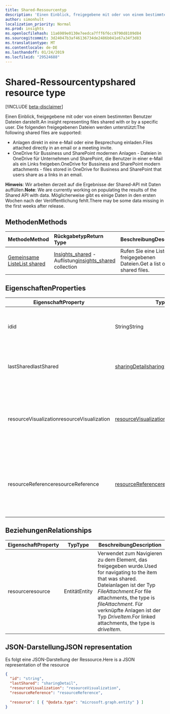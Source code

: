 ```yaml
---
title: Shared-Ressourcentyp
description: 'Einen Einblick, freigegebene mit oder von einem bestimmten Benutzer Dateien darstellt. Die folgenden freigegebenen Dateien werden unterstützt:'
author: simonhult
localization_priority: Normal
ms.prod: insights
ms.openlocfilehash: 11a6989e0130e7eedca7fff6f6cc9790d8109d84
ms.sourcegitcommit: 3d24047b3af46136734de2486b041e67a34f3d83
ms.translationtype: MT
ms.contentlocale: de-DE
ms.lasthandoff: 01/24/2019
ms.locfileid: "29524688"
---
```

# <a name="shared-resource-type"></a><span data-ttu-id="d2929-104">Shared-Ressourcentyp</span><span class="sxs-lookup"><span data-stu-id="d2929-104">shared resource type</span></span>

[!INCLUDE [beta-disclaimer](../../includes/beta-disclaimer.md)]

<span data-ttu-id="d2929-105">Einen Einblick, freigegebene mit oder von einem bestimmten Benutzer Dateien darstellt.</span><span class="sxs-lookup"><span data-stu-id="d2929-105">An insight representing files shared with or by a specific user.</span></span> <span data-ttu-id="d2929-106">Die folgenden freigegebenen Dateien werden unterstützt:</span><span class="sxs-lookup"><span data-stu-id="d2929-106">The following shared files are supported:</span></span>

- <span data-ttu-id="d2929-107">Anlagen direkt in eine e-Mail oder eine Besprechung einladen.</span><span class="sxs-lookup"><span data-stu-id="d2929-107">Files attached directly in an email or a meeting invite.</span></span>
- <span data-ttu-id="d2929-108">OneDrive für Bussiness und SharePoint modernen Anlagen - Dateien in OneDrive für Unternehmen und SharePoint, die Benutzer in einer e-Mail als ein Links freigeben.</span><span class="sxs-lookup"><span data-stu-id="d2929-108">OneDrive for Bussiness and SharePoint modern attachments - files stored in OneDrive for Business and SharePoint that users share as a links in an email.</span></span>

<span data-ttu-id="d2929-109">**Hinweis**: Wir arbeiten derzeit auf die Ergebnisse der Shared-API mit Daten auffüllen.</span><span class="sxs-lookup"><span data-stu-id="d2929-109">**Note**: We are currently working on populating the results of the Shared API with data.</span></span> <span data-ttu-id="d2929-110">Möglicherweise gibt es einige Daten in den ersten Wochen nach der Veröffentlichung fehlt.</span><span class="sxs-lookup"><span data-stu-id="d2929-110">There may be some data missing in the first weeks after release.</span></span>

## <a name="methods"></a><span data-ttu-id="d2929-111">Methoden</span><span class="sxs-lookup"><span data-stu-id="d2929-111">Methods</span></span>

| <span data-ttu-id="d2929-112">Methode</span><span class="sxs-lookup"><span data-stu-id="d2929-112">Method</span></span>       | <span data-ttu-id="d2929-113">Rückgabetyp</span><span class="sxs-lookup"><span data-stu-id="d2929-113">Return Type</span></span>  |<span data-ttu-id="d2929-114">Beschreibung</span><span class="sxs-lookup"><span data-stu-id="d2929-114">Description</span></span>|
|:---------------|:--------|:----------|
|[<span data-ttu-id="d2929-115">Gemeinsame Liste</span><span class="sxs-lookup"><span data-stu-id="d2929-115">List shared</span></span>](../api/insights-list-shared.md) |<span data-ttu-id="d2929-116">[Insights_shared](insights-shared.md) -Auflistung</span><span class="sxs-lookup"><span data-stu-id="d2929-116">[insights_shared](insights-shared.md) collection</span></span>| <span data-ttu-id="d2929-117">Rufen Sie eine Liste der freigegebenen Dateien.</span><span class="sxs-lookup"><span data-stu-id="d2929-117">Get a list of shared files.</span></span>|

## <a name="properties"></a><span data-ttu-id="d2929-118">Eigenschaften</span><span class="sxs-lookup"><span data-stu-id="d2929-118">Properties</span></span>

| <span data-ttu-id="d2929-119">Eigenschaft</span><span class="sxs-lookup"><span data-stu-id="d2929-119">Property</span></span>              | <span data-ttu-id="d2929-120">Typ</span><span class="sxs-lookup"><span data-stu-id="d2929-120">Type</span></span>                      | <span data-ttu-id="d2929-121">Beschreibung</span><span class="sxs-lookup"><span data-stu-id="d2929-121">Description</span></span>  |
| -------------         |---------------            | -------------|
| <span data-ttu-id="d2929-122">id</span><span class="sxs-lookup"><span data-stu-id="d2929-122">id</span></span>                    | <span data-ttu-id="d2929-123">String</span><span class="sxs-lookup"><span data-stu-id="d2929-123">String</span></span>                    | <span data-ttu-id="d2929-124">Eindeutiger Bezeichner der Beziehung.</span><span class="sxs-lookup"><span data-stu-id="d2929-124">Unique identifier of the relationship.</span></span> <span data-ttu-id="d2929-125">Schreibgeschützt.</span><span class="sxs-lookup"><span data-stu-id="d2929-125">Read only.</span></span>        |
| <span data-ttu-id="d2929-126">lastShared</span><span class="sxs-lookup"><span data-stu-id="d2929-126">lastShared</span></span>            | [<span data-ttu-id="d2929-127">sharingDetail</span><span class="sxs-lookup"><span data-stu-id="d2929-127">sharingDetail</span></span>](insights-sharingdetail.md)                | <span data-ttu-id="d2929-128">Informationen zu freigegebenen Elements.</span><span class="sxs-lookup"><span data-stu-id="d2929-128">Details about the shared item.</span></span> <span data-ttu-id="d2929-129">Schreibgeschützt.</span><span class="sxs-lookup"><span data-stu-id="d2929-129">Read only.</span></span>        |
| <span data-ttu-id="d2929-130">resourceVisualization</span><span class="sxs-lookup"><span data-stu-id="d2929-130">resourceVisualization</span></span> | [<span data-ttu-id="d2929-131">resourceVisualization</span><span class="sxs-lookup"><span data-stu-id="d2929-131">resourceVisualization</span></span>](insights-resourcevisualization.md)                | <span data-ttu-id="d2929-132">Eigenschaften, die Sie verwenden können, um das Dokument in Ihre Erfahrung visualisieren.</span><span class="sxs-lookup"><span data-stu-id="d2929-132">Properties that you can use to visualize the document in your experience.</span></span> <span data-ttu-id="d2929-133">Schreibgeschützt</span><span class="sxs-lookup"><span data-stu-id="d2929-133">Read-only</span></span>      |
| <span data-ttu-id="d2929-134">resourceReference</span><span class="sxs-lookup"><span data-stu-id="d2929-134">resourceReference</span></span>     | [<span data-ttu-id="d2929-135">resourceReference</span><span class="sxs-lookup"><span data-stu-id="d2929-135">resourceReference</span></span>](insights-resourcereference.md)                      | <span data-ttu-id="d2929-136">Referenz-Eigenschaften des freigegebenen Dokuments, wie die Url und den Typ des Dokuments.</span><span class="sxs-lookup"><span data-stu-id="d2929-136">Reference properties of the shared document, such as the url and type of the document.</span></span> <span data-ttu-id="d2929-137">Schreibgeschützt</span><span class="sxs-lookup"><span data-stu-id="d2929-137">Read-only</span></span>       |

## <a name="relationships"></a><span data-ttu-id="d2929-138">Beziehungen</span><span class="sxs-lookup"><span data-stu-id="d2929-138">Relationships</span></span>

| <span data-ttu-id="d2929-139">Eigenschaft</span><span class="sxs-lookup"><span data-stu-id="d2929-139">Property</span></span>      | <span data-ttu-id="d2929-140">Typ</span><span class="sxs-lookup"><span data-stu-id="d2929-140">Type</span></span>          | <span data-ttu-id="d2929-141">Beschreibung</span><span class="sxs-lookup"><span data-stu-id="d2929-141">Description</span></span>  |
| ------------- |---------------| -------------|
| <span data-ttu-id="d2929-142">resource</span><span class="sxs-lookup"><span data-stu-id="d2929-142">resource</span></span>      | <span data-ttu-id="d2929-143">Entität</span><span class="sxs-lookup"><span data-stu-id="d2929-143">Entity</span></span>        | <span data-ttu-id="d2929-144">Verwendet zum Navigieren zu dem Element, das freigegeben wurde.</span><span class="sxs-lookup"><span data-stu-id="d2929-144">Used for navigating to the item that was shared.</span></span> <span data-ttu-id="d2929-145">Dateianlagen ist der Typ *FileAttachment*.</span><span class="sxs-lookup"><span data-stu-id="d2929-145">For file attachments, the type is *fileAttachment*.</span></span> <span data-ttu-id="d2929-146">Für verknüpfte Anlagen ist der Typ *DriveItem*.</span><span class="sxs-lookup"><span data-stu-id="d2929-146">For linked attachments, the type is *driveItem*.</span></span> |

## <a name="json-representation"></a><span data-ttu-id="d2929-147">JSON-Darstellung</span><span class="sxs-lookup"><span data-stu-id="d2929-147">JSON representation</span></span>
<span data-ttu-id="d2929-148">Es folgt eine JSON-Darstellung der Ressource.</span><span class="sxs-lookup"><span data-stu-id="d2929-148">Here is a JSON representation of the resource</span></span>

```json
{
  "id": "string",
  "lastShared": "sharingDetail",
  "resourceVisualization": "resourceVisualization",
  "resourceReference": "resourceReference",
  
  "resource": [ { "@odata.type": "microsoft.graph.entity" } ]
}
```
<!--
{
  "type": "#page.annotation",
  "suppressions": [
    "Error: /api-reference/beta/resources/insights-shared.md:\r\n      Exception processing links.\r\n    System.ArgumentException: Link Definition was null. Link text: !INCLUDE [beta-disclaimer](../../includes/beta-disclaimer.md)\r\n      at ApiDoctor.Validation.DocFile.get_LinkDestinations()\r\n      at ApiDoctor.Validation.DocSet.ValidateLinks(Boolean includeWarnings, String[] relativePathForFiles, IssueLogger issues, Boolean requireFilenameCaseMatch, Boolean printOrphanedFiles)"
  ]
}
-->
